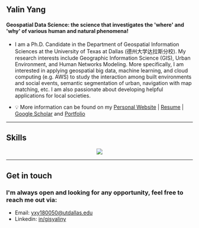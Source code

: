 ## **Yalin Yang**
#### Geospatial Data Science: the science that investigates the 'where' and 'why' of various human and natural phenomena!

+ I am a Ph.D. Candidate in the Department of Geospatial Information Sciences at the University of Texas at Dallas (德州大学达拉斯分校). My research interests include Geographic Information Science (GIS), Urban Environment, and Human Networks Modeling. More specifically, I am interested in applying geospatial big data, machine learning, and cloud computing (e.g. AWS) to study the interaction among built environments and social events, semantic segmentation of urban, navigation with map matching, etc. I am also passionate about developing helpful applications for local societies.

+ 💡 More information can be found on my [Personal Website](https://gisyaliny.github.io/) | [Resume](https://drive.google.com/file/d/1kBpkzop2oIpSJ4uQrgDGRznApmw__EDJ/view?usp=sharing) | [Google Scholar](https://scholar.google.com/citations?hl=en&user=wdkZhlwAAAAJ) and <a href = "https://gisyaliny.github.io/projects/" target = "_blank">Portfolio </a>

---

## **Skills**
<p align="center">
  <a href="https://skillicons.dev">
    <img src="https://skillicons.dev/icons?i=git,kubernetes,docker,c,vim" />
  </a>
</p>

---

## Get in touch
### **I'm always open and looking for any opportunity, feel free to reach me out via:<br />**
- Email: [yxy180050@utdallas.edu](mailto:yxy180050@utdallas.edu)<br />
- Linkedin: [in/gisyaliny](https://www.linkedin.com/in/gisyaliny/) <br />
